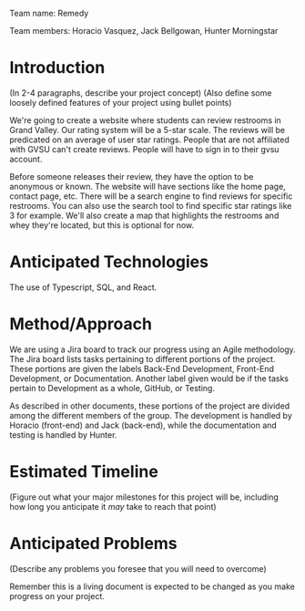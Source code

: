 Team name: Remedy

Team members: Horacio Vasquez, Jack Bellgowan, Hunter Morningstar

# Introduction

(In 2-4 paragraphs, describe your project concept)
(Also define some loosely defined features of your project using bullet points)

We're going to create a website where students can review restrooms in Grand Valley. Our rating system will be a 5-star scale. The reviews will be predicated on an average of user star ratings. People that are not affiliated with GVSU can't create reviews. People will have to sign in to their gvsu account.

Before someone releases their review, they have the option to be anonymous or known. The website will have sections like the home page, contact page, etc. There will be a search engine to find reviews for specific restrooms. You can also use the search tool to find specific star ratings like 3 for example. We'll also create a map that highlights the restrooms and whey they're located, but this is optional for now.

# Anticipated Technologies

The use of Typescript, SQL, and React.

# Method/Approach

We are using a Jira board to track our progress using an Agile methodology. The Jira board lists tasks pertaining to different portions of the project. These portions are given the labels Back-End Development, Front-End Development, or Documentation. Another label given would be if the tasks pertain to Development as a whole, GitHub, or Testing.

As described in other documents, these portions of the project are divided among the different members of the group. The development is handled by Horacio (front-end) and Jack (back-end), while the documentation and testing is handled by Hunter.

# Estimated Timeline




(Figure out what your major milestones for this project will be, including how long you anticipate it _may_ take to reach that point)

# Anticipated Problems

(Describe any problems you foresee that you will need to overcome)

Remember this is a living document is expected to be changed as you make progress on your project.
